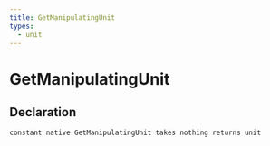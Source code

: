 ```yaml
---
title: GetManipulatingUnit
types:
  - unit
---
```


# GetManipulatingUnit

## Declaration

```jass
constant native GetManipulatingUnit takes nothing returns unit
```

